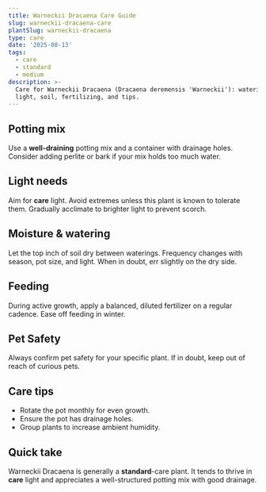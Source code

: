 ```yaml
---
title: Warneckii Dracaena Care Guide
slug: warneckii-dracaena-care
plantSlug: warneckii-dracaena
type: care
date: '2025-08-13'
tags:
  - care
  - standard
  - medium
description: >-
  Care for Warneckii Dracaena (Dracaena deremensis 'Warneckii'): watering,
  light, soil, fertilizing, and tips.
---
```

## Potting mix
Use a **well-draining** potting mix and a container with drainage holes. Consider adding perlite or bark if your mix holds too much water.

## Light needs
Aim for **care** light. Avoid extremes unless this plant is known to tolerate them. Gradually acclimate to brighter light to prevent scorch.

## Moisture & watering
Let the top inch of soil dry between waterings. Frequency changes with season, pot size, and light. When in doubt, err slightly on the dry side.

## Feeding
During active growth, apply a balanced, diluted fertilizer on a regular cadence. Ease off feeding in winter.

## Pet Safety
Always confirm pet safety for your specific plant. If in doubt, keep out of reach of curious pets.

## Care tips
- Rotate the pot monthly for even growth.
- Ensure the pot has drainage holes.
- Group plants to increase ambient humidity.

## Quick take
Warneckii Dracaena is generally a **standard**-care plant. It tends to thrive in **care** light and appreciates a well-structured potting mix with good drainage.
